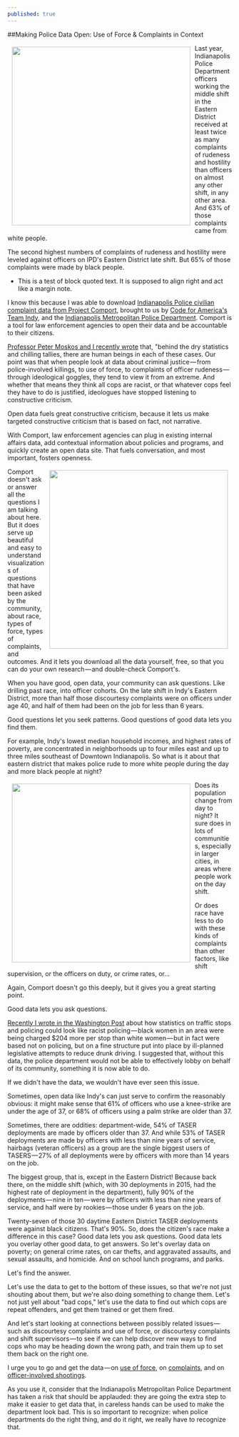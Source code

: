 ```yaml
---
published: true
---
```


  <link rel="stylesheet" href="/css/tufte.css">


  <body class="full-width">

##Making Police Data Open: Use of Force &amp; Complaints in Context
<p><img style="float: left; margin: 10px; margin-top: 5px;" width="400px" src="https://cdn-images-1.medium.com/max/1200/1*a_B2NTWKJh7p4mIed4ZWpw.png" /></p>

<p>Last year, Indianapolis Police Department officers working the middle shift in the Eastern District received at least twice as many complaints of rudeness and hostility than officers on almost any other shift, in any other area. And 63% of those complaints came from white people.</p>

<p>The second highest numbers of complaints of rudeness and hostility were leveled against officers on IPD's Eastern District late shift. But 65% of those complaints were made by black people.</p>

<ul>
 <li style="sidenote">This is a test of block quoted text. It is supposed to align right and act like a margin note.</li>
</ul>

<p>I know this because I was able to download <a href="https://www.projectcomport.org/" target="_blank">Indianapolis Police civilian complaint data from Project Comport</a>, brought to us by <a href="https://www.codeforamerica.org/governments/indianapolis/" target="_blank">Code for America's Team Indy</a>, and the <a href="http://www.indy.gov/eGov/City/DPS/IMPD/Pages/home.aspx" target="_blank">Indianapolis Metropolitan Police Department</a>. Comport is a tool for law enforcement agencies to open their data and be accountable to their citizens.</p>

<p><a href="https://www.washingtonpost.com/posteverything/wp/2016/01/15/just-counting-people-killed-by-police-wont-fix-problems-we-need-better-data/" target="_blank">Professor Peter Moskos and I recently wrote</a> that, "behind the dry statistics and chilling tallies, there are human beings in each of these cases. Our point was that when people look at data about criminal justice — from police-involved killings, to use of force, to complaints of officer rudeness — through ideological goggles, they tend to view it from an extreme. And whether that means they think all cops are racist, or that whatever cops feel they have to do is justified, ideologues have stopped listening to constructive criticism.</p>

<p>Open data fuels great constructive criticism, because it lets us make targeted constructive criticism that is based on fact, not narrative.</p>

<p>With Comport, law enforcement agencies can plug in existing internal affairs data, add contextual information about policies and programs, and quickly create an open data site. That fuels conversation, and most important, fosters openness.</p>

<p><img style="float: right; margin: 10px; margin-top: 5px;" width="400px" src="https://cdn-images-1.medium.com/max/2000/1*-RrqsEuZ3NBPYDjA3MnYzw.png" border="0" />Comport doesn't ask or answer all the questions I am talking about here. But it does serve up beautiful and easy to understand visualizations of questions that have been asked by the community, about race, types of force, types of complaints, and outcomes. And it lets you download all the data yourself, free, so that you can do your own research — and double-check Comport's.</p>

<p>When you have good, open data, your community can ask questions. Like drilling past race, into officer cohorts. On the late shift in Indy's Eastern District, more than half those discourtesy complaints were on officers under age 40, and half of them had been on the job for less than 6 years.</p>

<p>Good questions let you seek patterns. Good questions of good data lets you find them.</p>

<p>For example, Indy's lowest median household incomes, and highest rates of poverty, are concentrated in neighborhoods up to four miles east and up to three miles southeast of Downtown Indianapolis. So what is it about that eastern district that makes police rude to more white people during the day and more black people at night?</p>

<p><img style="float: left; margin: 10px; margin-top: 5px;" width="400px" src="https://cdn-images-1.medium.com/max/1200/1*F3mYS23SHPn-hsnDL9HEeg.png" border="0" />Does its population change from day to night? It sure does in lots of communities, especially in larger cities, in areas where people work on the day shift.</p>

<p>Or does race have less to do with these kinds of complaints than other factors, like shift supervision, or the officers on duty, or crime rates, or…</p>

<p>Again, Comport doesn't go this deeply, but it gives you a great starting point.</p>

<p>Good data lets you ask questions.</p>

<p><a href="https://www.washingtonpost.com/posteverything/wp/2016/03/03/how-tracking-police-data-by-race-can-make-unfair-laws-look-like-the-cops-fault/" target="_blank">Recently I wrote in the Washington Post</a> about how statistics on traffic stops and policing could look like racist policing — black women in an area were being charged $204 more per stop than white women — but in fact were based not on policing, but on a fine structure put into place by ill-planned legislative attempts to reduce drunk driving. I suggested that, without this data, the police department would not be able to effectively lobby on behalf of its community, something it is now able to do.</p>

<p>If we didn't have the data, we wouldn't have ever seen this issue.</p>

<p>Sometimes, open data like Indy's can just serve to confirm the reasonably obvious: it might make sense that 61% of officers who use a knee-strike are under the age of 37, or 68% of officers using a palm strike are older than 37.</p>

<p>Sometimes, there are oddities: department-wide, 54% of TASER deployments are made by officers older than 37. And while 53% of TASER deployments are made by officers with less than nine years of service, hairbags (veteran officers) as a group are the single biggest users of TASERS — 27% of all deployments were by officers with more than 14 years on the job.</p>

<p>The biggest group, that is, except in the Eastern District! Because back there, on the middle shift (which, with 30 deployments in 2015, had the highest rate of deployment in the department), fully 90% of the deployments — nine in ten — were by officers with less than nine years of service, and half were by rookies — those under 6 years on the job.</p>

<p>Twenty-seven of those 30 daytime Eastern District TASER deployments were against black citizens. That's 90%. So, does the citizen's race make a difference in this case? Good data lets you ask questions. Good data lets you overlay other good data, to get answers. So let's overlay data on poverty; on general crime rates, on car thefts, and aggravated assaults, and sexual assaults, and homicide. And on school lunch programs, and parks.</p>

<p>Let's find the answer.</p>

<p>Let's use the data to get to the bottom of these issues, so that we're not just shouting about them, but we're also doing something to change them. Let's not just yell about "bad cops," let's use the data to find out which cops are repeat offenders, and get them trained or get them fired.</p>

<p>And let's start looking at connections between possibly related issues — such as discourtesy complaints and use of force, or discourtesy complaints and shift supervisors — to see if we can help discover new ways to find cops who may be heading down the wrong path, and train them up to set them back on the right one.</p>

<p>I urge you to go and get the data — on <a href="https://www.projectcomport.org/department/IMPD/useofforce" target="_blank">use of force</a>, on <a href="https://www.projectcomport.org/department/IMPD/complaints" target="_blank">complaints</a>, and on <a href="https://www.projectcomport.org/department/IMPD/officerinvolvedshootings" target="_blank">officer-involved shootings</a>.</p>

<p>As you use it, consider that the Indianapolis Metropolitan Police Department has taken a risk that should be applauded: they are going the extra step to make it easier to get data that, in careless hands can be used to make the department look bad. This is so important to recognize: when police departments do the right thing, and do it right, we really have to recognize that.</p>
